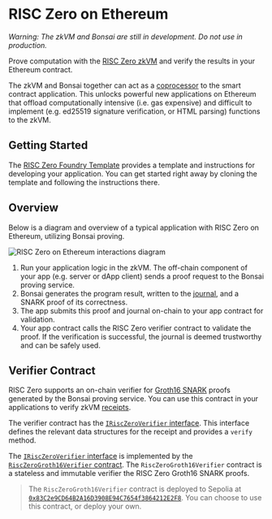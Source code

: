 # RISC Zero on Ethereum

_Warning: The zkVM and Bonsai are still in development. Do not use in production._

Prove computation with the [RISC Zero zkVM](../zkvm) and verify the results in your Ethereum contract.

The zkVM and Bonsai together can act as a [coprocessor][coprocessor-article] to the smart contract application.
This unlocks powerful new applications on Ethereum that offload computationally intensive (i.e. gas expensive) and difficult to implement (e.g. ed25519 signature verification, or HTML parsing) functions to the zkVM.

## Getting Started

The [RISC Zero Foundry Template][foundry-template] provides a template and instructions for developing your application.
You can get started right away by cloning the template and following the instructions there.

## Overview

Below is a diagram and overview of a typical application with RISC Zero on Ethereum, utilizing Bonsai proving.

![RISC Zero on Ethereum interactions diagram](/img/risc0-ethereum-interaction.png)

1. Run your application logic in the zkVM. The off-chain component of your app (e.g. server or dApp client) sends a proof request to the Bonsai proving service.
2. Bonsai generates the program result, written to the [journal][term-journal], and a SNARK proof of its correctness.
3. The app submits this proof and journal on-chain to your app contract for validation.
4. Your app contract calls the RISC Zero verifier contract to validate the proof. If the verification is successful, the journal is deemed trustworthy and can be safely used.

## Verifier Contract

RISC Zero supports an on-chain verifier for [Groth16 SNARK][groth16-article] proofs generated by the Bonsai proving service.
You can use this contract in your applications to verify zkVM [receipts][term-receipt].

The verifier contract has the [`IRiscZeroVerifier` interface][IRiscZeroVerifier.sol].
This interface defines the relevant data structures for the receipt and provides a `verify` method.

The [`IRiscZeroVerifier` interface][IRiscZeroVerifier.sol] is implemented by the [`RiscZeroGroth16Verifier` contract][RiscZeroGroth16Verifier.sol].
The `RiscZeroGroth16Verifier` contract is a stateless and immutable verifier the RISC Zero Groth16 SNARK proofs.

<!-- TODO(#1423) Replace this note with a dedicated page for verifier contract information -->
> The `RiscZeroGroth16Verifier` contract is deployed to Sepolia at [`0x83C2e9CD64B2A16D3908E94C7654f3864212E2F8`][etherscan-0x83C2e9CD64B2A16D3908E94C7654f3864212E2F8].
> You can choose to use this contract, or deploy your own.

[IRiscZeroVerifier.sol]: https://github.com/risc0/risc0-ethereum/blob/release-0.7/contracts/src/IRiscZeroVerifier.sol
[RiscZeroGroth16Verifier.sol]: https://github.com/risc0/risc0-ethereum/blob/release-0.7/contracts/src/groth16/RiscZeroGroth16Verifier.sol
[coprocessor-article]: https://www.risczero.com/news/a-guide-to-zk-coprocessors-for-scalability
[etherscan-0x83C2e9CD64B2A16D3908E94C7654f3864212E2F8]: https://sepolia.etherscan.io/address/0x83c2e9cd64b2a16d3908e94c7654f3864212e2f8#code
[foundry-template]: https://github.com/risc0/bonsai-foundry-template
[groth16-article]: https://www.risczero.com/news/on-chain-verification
[term-journal]: /terminology#journal
[term-receipt]: /terminology#receipt
